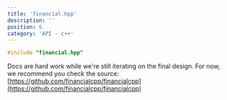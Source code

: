 ```yaml
---
title: 'financial.hpp'
description: ''
position: 6
category: 'API - c++'
---
```


```cpp
#include "financial.hpp"
```

Docs are hard work while we're still iterating on the final design. For now, we recommend you check the source:
[https://github.com/financialcpp/financialcpp](https://github.com/financialcpp/financialcpp)